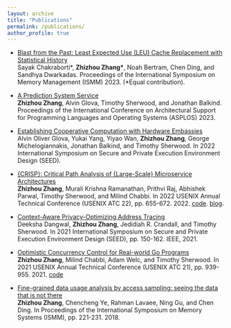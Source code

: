 ```yaml
---
layout: archive
title: "Publications"
permalink: /publications/
author_profile: true
---
```

* [Blast from the Past: Least Expected Use (LEU) Cache Replacement with Statistical History](https://dl.acm.org/doi/10.1145/3591195.3595267)\
Sayak Chakraborti\*, **Zhizhou Zhang\***, Noah Bertram, Chen Ding, and Sandhya Dwarkadas. Proceedings of the International Symposium on Memory Management (ISMM) 2023. (\*Equal contribution).

* [A Prediction System Service](https://dl.acm.org/doi/pdf/10.1145/3575693.3575714)\
**Zhizhou Zhang**, Alvin Glova, Timothy Sherwood, and Jonathan Balkind. Proceedings of the International Conference on Architectural Support for Programming Languages and Operating Systems (ASPLOS) 2023.

* [Establishing Cooperative Computation with Hardware Embassies](https://jbalkind.github.io/docs/glova-2022seed-embassy.pdf)\
Alvin Oliver Glova, Yukai Yang, Yiyao Wan, **Zhizhou Zhang**, George Michelogiannakis, Jonathan Balkind, and Timothy Sherwood. In 2022 International Symposium on Secure and Private Execution Environment Design (SEED).

* [{CRISP}: Critical Path Analysis of {Large-Scale} Microservice Architectures](https://www.usenix.org/conference/atc22/presentation/zhang-zhizhou)\
**Zhizhou Zhang**, Murali Krishna Ramanathan, Prithvi Raj, Abhishek Parwal, Timothy Sherwood, and Milind Chabbi. In 2022 USENIX Annual Technical Conference (USENIX ATC 22), pp. 655-672. 2022. [code](https://github.com/uber-research/CRISP). [blog](https://eng.uber.com/crisp-critical-path-analysis-for-microservice-architectures/).

* [Context-Aware Privacy-Optimizing Address Tracing](https://ieeexplore.ieee.org/abstract/document/9604789/)\
Deeksha Dangwal, **Zhizhou Zhang**, Jedidiah R. Crandall, and Timothy Sherwood. In 2021 International Symposium on Secure and Private Execution Environment Design (SEED), pp. 150-162. IEEE, 2021.

* [Optimistic Concurrency Control for Real-world Go Programs](https://www.usenix.org/conference/atc21/presentation/zhang-zhizhou)\
**Zhizhou Zhang**, Milind Chabbi, Adam Welc, and Timothy Sherwood. In 2021 USENIX Annual Technical Conference (USENIX ATC 21), pp. 939-955. 2021. [code](https://github.com/uber-research/GOCC)

* [Fine-grained data usage analysis by access sampling: seeing the data that is not there](https://dl.acm.org/doi/abs/10.1145/3240302.3240425)\
**Zhizhou Zhang**, Chencheng Ye, Rahman Lavaee, Ning Gu, and Chen Ding. In Proceedings of the International Symposium on Memory Systems (ISMM), pp. 221-231. 2018.
